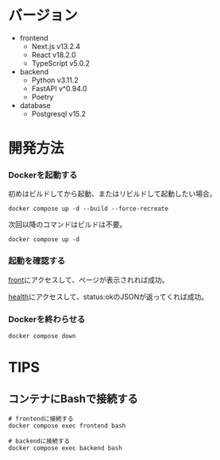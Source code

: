 # バージョン
- frontend
    - Next.js v13.2.4
    - React v18.2.0
    - TypeScript v5.0.2
- backend
    - Python v3.11.2
    - FastAPI v^0.94.0
    - Poetry
- database
    - Postgresql v15.2

# 開発方法

### Dockerを起動する

初めはビルドしてから起動、またはリビルドして起動したい場合。

```shell
docker compose up -d --build --force-recreate
```

次回以降のコマンドはビルドは不要。

```shell
docker compose up -d
```

### 起動を確認する
[front](http://localhost:3000)にアクセスして、ページが表示されれば成功。

[health](http://localhost:8000/health)にアクセスして、status:okのJSONが返ってくれば成功。

### Dockerを終わらせる

```shell
docker compose down
```

# TIPS

## コンテナにBashで接続する

```shell
# frontendに接続する
docker compose exec frontend bash

# backendに接続する
docker compose exec backend bash
```

